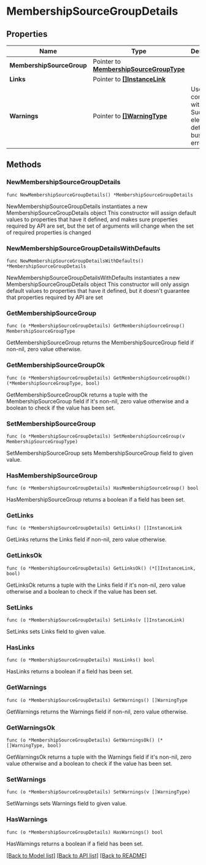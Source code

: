 # MembershipSourceGroupDetails

## Properties

Name | Type | Description | Notes
------------ | ------------- | ------------- | -------------
**MembershipSourceGroup** | Pointer to [**MembershipSourceGroupType**](MembershipSourceGroupType.md) |  | [optional] 
**Links** | Pointer to [**[]InstanceLink**](InstanceLink.md) |  | [optional] 
**Warnings** | Pointer to [**[]WarningType**](WarningType.md) | Used in conjunction with the Success element to define a business error. | [optional] 

## Methods

### NewMembershipSourceGroupDetails

`func NewMembershipSourceGroupDetails() *MembershipSourceGroupDetails`

NewMembershipSourceGroupDetails instantiates a new MembershipSourceGroupDetails object
This constructor will assign default values to properties that have it defined,
and makes sure properties required by API are set, but the set of arguments
will change when the set of required properties is changed

### NewMembershipSourceGroupDetailsWithDefaults

`func NewMembershipSourceGroupDetailsWithDefaults() *MembershipSourceGroupDetails`

NewMembershipSourceGroupDetailsWithDefaults instantiates a new MembershipSourceGroupDetails object
This constructor will only assign default values to properties that have it defined,
but it doesn't guarantee that properties required by API are set

### GetMembershipSourceGroup

`func (o *MembershipSourceGroupDetails) GetMembershipSourceGroup() MembershipSourceGroupType`

GetMembershipSourceGroup returns the MembershipSourceGroup field if non-nil, zero value otherwise.

### GetMembershipSourceGroupOk

`func (o *MembershipSourceGroupDetails) GetMembershipSourceGroupOk() (*MembershipSourceGroupType, bool)`

GetMembershipSourceGroupOk returns a tuple with the MembershipSourceGroup field if it's non-nil, zero value otherwise
and a boolean to check if the value has been set.

### SetMembershipSourceGroup

`func (o *MembershipSourceGroupDetails) SetMembershipSourceGroup(v MembershipSourceGroupType)`

SetMembershipSourceGroup sets MembershipSourceGroup field to given value.

### HasMembershipSourceGroup

`func (o *MembershipSourceGroupDetails) HasMembershipSourceGroup() bool`

HasMembershipSourceGroup returns a boolean if a field has been set.

### GetLinks

`func (o *MembershipSourceGroupDetails) GetLinks() []InstanceLink`

GetLinks returns the Links field if non-nil, zero value otherwise.

### GetLinksOk

`func (o *MembershipSourceGroupDetails) GetLinksOk() (*[]InstanceLink, bool)`

GetLinksOk returns a tuple with the Links field if it's non-nil, zero value otherwise
and a boolean to check if the value has been set.

### SetLinks

`func (o *MembershipSourceGroupDetails) SetLinks(v []InstanceLink)`

SetLinks sets Links field to given value.

### HasLinks

`func (o *MembershipSourceGroupDetails) HasLinks() bool`

HasLinks returns a boolean if a field has been set.

### GetWarnings

`func (o *MembershipSourceGroupDetails) GetWarnings() []WarningType`

GetWarnings returns the Warnings field if non-nil, zero value otherwise.

### GetWarningsOk

`func (o *MembershipSourceGroupDetails) GetWarningsOk() (*[]WarningType, bool)`

GetWarningsOk returns a tuple with the Warnings field if it's non-nil, zero value otherwise
and a boolean to check if the value has been set.

### SetWarnings

`func (o *MembershipSourceGroupDetails) SetWarnings(v []WarningType)`

SetWarnings sets Warnings field to given value.

### HasWarnings

`func (o *MembershipSourceGroupDetails) HasWarnings() bool`

HasWarnings returns a boolean if a field has been set.


[[Back to Model list]](../README.md#documentation-for-models) [[Back to API list]](../README.md#documentation-for-api-endpoints) [[Back to README]](../README.md)



